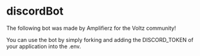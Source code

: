 # discordBot
The following bot was made by Amplifierz for the Voltz community!

You can use the bot by simply forking and adding the DISCORD_TOKEN of your application into the .env. 
